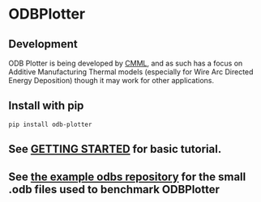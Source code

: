 # ODBPlotter

## Development
ODB Plotter is being developed by [CMML](https://www.cmml.me.msstate.edu), and as such has a focus on Additive Manufacturing Thermal models (especially for Wire Arc Directed Energy Deposition) though it may work for other applications.

## Install with pip
```shell
pip install odb-plotter
```

## See [GETTING STARTED](./GETTING_STARTED.md) for basic tutorial.

## See [the example odbs repository](https://data.mendeley.com/datasets/g9m574ybt8/2) for the small .odb files used to benchmark ODBPlotter
